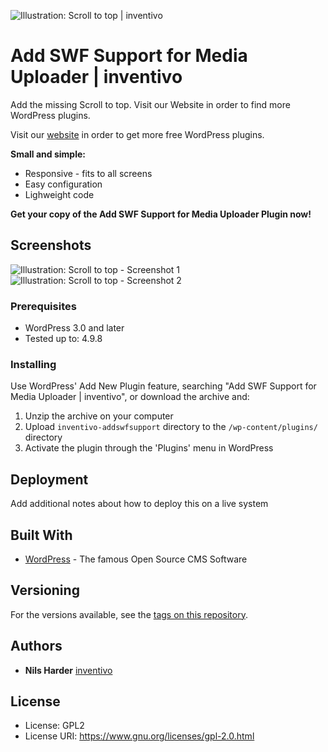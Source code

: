 ![Illustration: Scroll to top | inventivo](https://ps.w.org/scroll-to-top-inventivo/assets/banner-772x250.jpg?rev=1910348)

# Add SWF Support for Media Uploader | inventivo

Add the missing Scroll to top. Visit our Website in order to find more WordPress plugins.

Visit our <a href="https://www.inventivo.de/werbeagentur"> website</a> in order to get more free WordPress plugins.

**Small and simple:**
* Responsive - fits to all screens
* Easy configuration
* Lighweight code

**Get your copy of the Add SWF Support for Media Uploader Plugin now!**

## Screenshots

![Illustration: Scroll to top - Screenshot 1](https://ps.w.org/scroll-to-top-inventivo/trunk/screenshot-1.png?rev=1939192)
![Illustration: Scroll to top - Screenshot 2](https://ps.w.org/scroll-to-top-inventivo/trunk/screenshot-2.png?rev=1939192)

### Prerequisites

* WordPress 3.0 and later
* Tested up to: 4.9.8 

### Installing

Use WordPress' Add New Plugin feature, searching "Add SWF Support for Media Uploader | inventivo", or download the archive and:

1. Unzip the archive on your computer  
2. Upload `inventivo-addswfsupport` directory to the `/wp-content/plugins/` directory
3. Activate the plugin through the 'Plugins' menu in WordPress


## Deployment

Add additional notes about how to deploy this on a live system

## Built With

* [WordPress](https://www.wordpress.org) - The famous Open Source CMS Software

## Versioning

For the versions available, see the [tags on this repository](https://github.com/your/project/tags). 

## Authors

* **Nils Harder** [inventivo](https://www.inventivo.de/seo-muenster)

## License

* License:      GPL2
* License URI:  https://www.gnu.org/licenses/gpl-2.0.html




